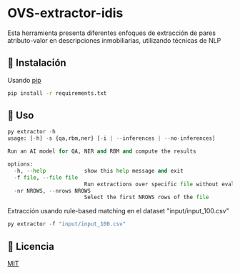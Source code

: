 # OVS-extractor-idis

Esta herramienta presenta diferentes enfoques de extracción de pares atributo-valor en descripciones inmobiliarias, utilizando técnicas de NLP

## 🌱 Instalación

Usando [pip](https://pip.pypa.io/en/stable/)

```bash
pip install -r requirements.txt
```

## 🌱 Uso

```python
py extractor -h
usage: [-h] -s {qa,rbm,ner} [-i | --inferences | --no-inferences]

Run an AI model for QA, NER and RBM and compute the results      

options:
  -h, --help            show this help message and exit
  -f file, --file file  
                        Run extractions over specific file without evaluation metrics
  -nr NROWS, --nrows NROWS
                        Select the first NROWS rows of the file
```
Extracción usando rule-based matching en el dataset "input/input_100.csv"
```python
py extractor -f "input/input_100.csv"
```

## 🌱 Licencia

[MIT](https://choosealicense.com/licenses/mit/)